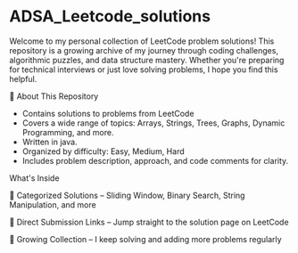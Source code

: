 # ADSA_Leetcode_solutions
Welcome to my personal collection of LeetCode problem solutions! This repository is a growing archive of my journey through coding challenges, algorithmic puzzles, and data structure mastery. Whether you're preparing for technical interviews or just love solving problems, I hope you find this helpful.


📌 About This Repository
-  Contains solutions to problems from LeetCode 
-  Covers a wide range of topics: Arrays, Strings, Trees, Graphs, Dynamic Programming, and more.
-  Written in java. 
-  Organized by difficulty: Easy, Medium, Hard
-  Includes problem description, approach, and code comments for clarity.


What's Inside

📌 Categorized Solutions – Sliding Window, Binary Search, String Manipulation, and more

🔗 Direct Submission Links – Jump straight to the solution page on LeetCode

🧠 Growing Collection – I keep solving and adding more problems regularly

  
  








